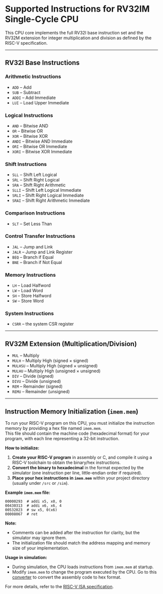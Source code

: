 # Supported Instructions for RV32IM Single-Cycle CPU

This CPU core implements the full RV32I base instruction set and the RV32M extension for integer multiplication and division as defined by the RISC-V specification.

---

## RV32I Base Instructions

### Arithmetic Instructions
- `ADD`   – Add
- `SUB`   – Subtract
- `ADDI`  – Add Immediate
- `LUI`   – Load Upper Immediate

### Logical Instructions
- `AND`   – Bitwise AND
- `OR`    – Bitwise OR
- `XOR`   – Bitwise XOR
- `ANDI`  – Bitwise AND Immediate
- `ORI`   – Bitwise OR Immediate
- `XORI`  – Bitwise XOR Immediate

### Shift Instructions
- `SLL`   – Shift Left Logical
- `SRL`   – Shift Right Logical
- `SRA`   – Shift Right Arithmetic
- `SLLI`  – Shift Left Logical Immediate
- `SRLI`  – Shift Right Logical Immediate
- `SRAI`  – Shift Right Arithmetic Immediate

### Comparison Instructions
- `SLT`   – Set Less Than

### Control Transfer Instructions
- `JAL`   – Jump and Link
- `JALR`  – Jump and Link Register
- `BEQ`   – Branch if Equal
- `BNE`   – Branch if Not Equal

### Memory Instructions
- `LH`    – Load Halfword
- `LW`    – Load Word
- `SH`    – Store Halfword
- `SW`    – Store Word

### System Instructions
- `CSRR` – the system CSR register

---

## RV32M Extension (Multiplication/Division)

- `MUL`    – Multiply
- `MULH`   – Multiply High (signed × signed)
- `MULHSU` – Multiply High (signed × unsigned)
- `MULHU`  – Multiply High (unsigned × unsigned)
- `DIV`    – Divide (signed)
- `DIVU`   – Divide (unsigned)
- `REM`    – Remainder (signed)
- `REMU`   – Remainder (unsigned)

---

## Instruction Memory Initialization (`imem.mem`)

To run your RISC-V program on this CPU, you must initialize the instruction memory by providing a hex file named `imem.mem`.  
This file should contain the machine code (hexadecimal format) for your program, with each line representing a 32-bit instruction.

**How to initialize:**

1. **Create your RISC-V program** in assembly or C, and compile it using a RISC-V toolchain to obtain the binary/hex instructions.
2. **Convert the binary to hexadecimal** in the format expected by the simulator (one instruction per line, little-endian order if required).
3. **Place your hex instructions in `imem.mem`** within your project directory (usually under `/src` or `/sim`).

**Example `imem.mem` file:**
```
00000293  # addi x5, x0, 0
00430313  # addi x6, x6, 4
00532023  # sw x5, 0(x6)
00008067  # ret
```

**Note:**  
- Comments can be added after the instruction for clarity, but the simulator may ignore them.
- The initialization file should match the address mapping and memory size of your implementation.

**Usage in simulation:**
- During simulation, the CPU loads instructions from `imem.mem` at startup.
- Modify `imem.mem` to change the program executed by the CPU. Go to this [converter](https://luplab.gitlab.io/rvcodecjs/) to convert the assembly code to hex format. 

For more details, refer to the [RISC-V ISA specification](https://riscv.org/technical/specifications/).
